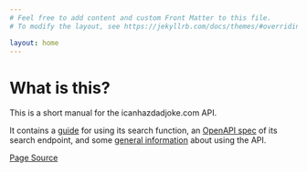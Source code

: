 ```yaml
---
# Feel free to add content and custom Front Matter to this file.
# To modify the layout, see https://jekyllrb.com/docs/themes/#overriding-theme-defaults

layout: home
---
```


# What is this?

This is a short manual for the icanhazdadjoke.com API.

It contains a [guide](https://handoniumumumum.github.io/icanhazdoctest/docs/guide) for using its search function, an [OpenAPI spec](https://handoniumumumum.github.io/icanhazdoctest/swagger) of its search endpoint, and some [general information](https://handoniumumumum.github.io/icanhazdoctest/docs/general) about using the API.

[Page Source](https://github.com/handoniumumumum/icanhazdoctest)
